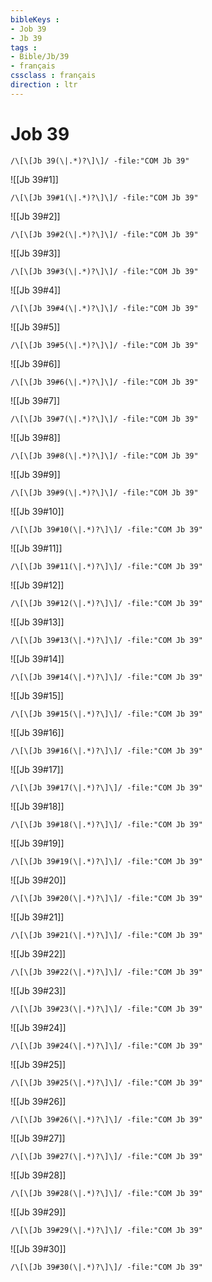 ```yaml
---
bibleKeys : 
- Job 39
- Jb 39
tags : 
- Bible/Jb/39
- français
cssclass : français
direction : ltr
---
```


# Job 39

```query
/\[\[Jb 39(\|.*)?\]\]/ -file:"COM Jb 39"
```



![[Jb 39#1]]

```query
/\[\[Jb 39#1(\|.*)?\]\]/ -file:"COM Jb 39"
```

![[Jb 39#2]]

```query
/\[\[Jb 39#2(\|.*)?\]\]/ -file:"COM Jb 39"
```

![[Jb 39#3]]

```query
/\[\[Jb 39#3(\|.*)?\]\]/ -file:"COM Jb 39"
```

![[Jb 39#4]]

```query
/\[\[Jb 39#4(\|.*)?\]\]/ -file:"COM Jb 39"
```

![[Jb 39#5]]

```query
/\[\[Jb 39#5(\|.*)?\]\]/ -file:"COM Jb 39"
```

![[Jb 39#6]]

```query
/\[\[Jb 39#6(\|.*)?\]\]/ -file:"COM Jb 39"
```

![[Jb 39#7]]

```query
/\[\[Jb 39#7(\|.*)?\]\]/ -file:"COM Jb 39"
```

![[Jb 39#8]]

```query
/\[\[Jb 39#8(\|.*)?\]\]/ -file:"COM Jb 39"
```

![[Jb 39#9]]

```query
/\[\[Jb 39#9(\|.*)?\]\]/ -file:"COM Jb 39"
```

![[Jb 39#10]]

```query
/\[\[Jb 39#10(\|.*)?\]\]/ -file:"COM Jb 39"
```

![[Jb 39#11]]

```query
/\[\[Jb 39#11(\|.*)?\]\]/ -file:"COM Jb 39"
```

![[Jb 39#12]]

```query
/\[\[Jb 39#12(\|.*)?\]\]/ -file:"COM Jb 39"
```

![[Jb 39#13]]

```query
/\[\[Jb 39#13(\|.*)?\]\]/ -file:"COM Jb 39"
```

![[Jb 39#14]]

```query
/\[\[Jb 39#14(\|.*)?\]\]/ -file:"COM Jb 39"
```

![[Jb 39#15]]

```query
/\[\[Jb 39#15(\|.*)?\]\]/ -file:"COM Jb 39"
```

![[Jb 39#16]]

```query
/\[\[Jb 39#16(\|.*)?\]\]/ -file:"COM Jb 39"
```

![[Jb 39#17]]

```query
/\[\[Jb 39#17(\|.*)?\]\]/ -file:"COM Jb 39"
```

![[Jb 39#18]]

```query
/\[\[Jb 39#18(\|.*)?\]\]/ -file:"COM Jb 39"
```

![[Jb 39#19]]

```query
/\[\[Jb 39#19(\|.*)?\]\]/ -file:"COM Jb 39"
```

![[Jb 39#20]]

```query
/\[\[Jb 39#20(\|.*)?\]\]/ -file:"COM Jb 39"
```

![[Jb 39#21]]

```query
/\[\[Jb 39#21(\|.*)?\]\]/ -file:"COM Jb 39"
```

![[Jb 39#22]]

```query
/\[\[Jb 39#22(\|.*)?\]\]/ -file:"COM Jb 39"
```

![[Jb 39#23]]

```query
/\[\[Jb 39#23(\|.*)?\]\]/ -file:"COM Jb 39"
```

![[Jb 39#24]]

```query
/\[\[Jb 39#24(\|.*)?\]\]/ -file:"COM Jb 39"
```

![[Jb 39#25]]

```query
/\[\[Jb 39#25(\|.*)?\]\]/ -file:"COM Jb 39"
```

![[Jb 39#26]]

```query
/\[\[Jb 39#26(\|.*)?\]\]/ -file:"COM Jb 39"
```

![[Jb 39#27]]

```query
/\[\[Jb 39#27(\|.*)?\]\]/ -file:"COM Jb 39"
```

![[Jb 39#28]]

```query
/\[\[Jb 39#28(\|.*)?\]\]/ -file:"COM Jb 39"
```

![[Jb 39#29]]

```query
/\[\[Jb 39#29(\|.*)?\]\]/ -file:"COM Jb 39"
```

![[Jb 39#30]]

```query
/\[\[Jb 39#30(\|.*)?\]\]/ -file:"COM Jb 39"
```

